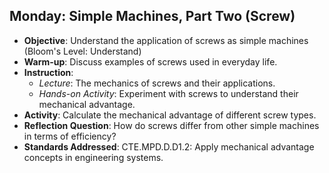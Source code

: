## Monday: Simple Machines, Part Two (Screw)

- **Objective**: Understand the application of screws as simple machines (Bloom's Level: Understand)
- **Warm-up**: Discuss examples of screws used in everyday life.
- **Instruction**:
  - *Lecture*: The mechanics of screws and their applications.
  - *Hands-on Activity*: Experiment with screws to understand their mechanical advantage.
- **Activity**: Calculate the mechanical advantage of different screw types.
- **Reflection Question**: How do screws differ from other simple machines in terms of efficiency?
- **Standards Addressed**: CTE.MPD.D.D1.2: Apply mechanical advantage concepts in engineering systems.